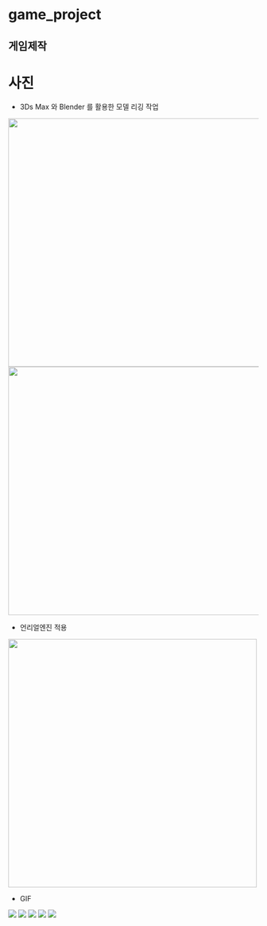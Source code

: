 # game_project
 게임제작
---

# 사진

 * 3Ds Max 와 Blender 를 활용한 모델 리깅 작업
 
<img src="https://user-images.githubusercontent.com/50231941/223143913-4dc72f7a-37b7-4766-b2d3-738b2da9718a.png" width="600" height="500" />
<img src="https://user-images.githubusercontent.com/50231941/223144152-6923b848-3216-4bb2-a334-cf576dc187e9.png" width="600" height="500" />

 * 언리얼엔진 적용
 
<img src="https://user-images.githubusercontent.com/50231941/223144331-dd7d5cc8-d8cb-45cc-89cc-bbbfdd0e9aa9.png" width="500" height="500" />

 * GIF
 
<img src="https://user-images.githubusercontent.com/50231941/223146289-ea18a1a1-01db-4c9e-9d7f-527713f67747.gif" />
<img src="https://user-images.githubusercontent.com/50231941/223146416-68c02959-b94f-4e56-a5f5-e2577ea5d865.gif" />
<img src="https://user-images.githubusercontent.com/50231941/223146523-9b2db27a-ba2b-461b-87a9-165dd0a0f52c.gif" />
<img src="https://user-images.githubusercontent.com/50231941/223146695-704759b9-9f4b-4fb6-abb2-1e56cdb893a8.gif" />
<img src="https://user-images.githubusercontent.com/50231941/223146800-c340efa4-57a7-461f-90b3-1be467544c7d.gif" />
